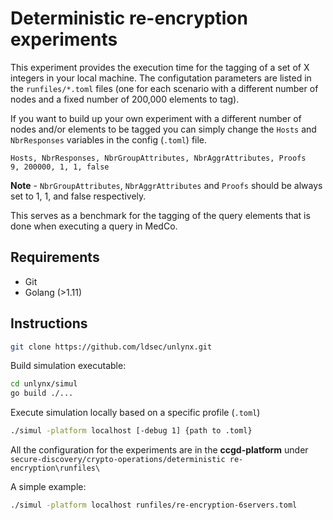 # Deterministic re-encryption experiments 

This experiment provides the execution time for the tagging of a set of X integers in your local machine. The configutation parameters are listed in the `runfiles/*.toml` files (one for each scenario with a different number of nodes and a fixed number of 200,000 elements to tag). 

If you want to build up your own experiment with a different number of nodes and/or elements to be tagged you can simply change the `Hosts` and `NbrResponses` variables in the config (`.toml`) file.

```
Hosts, NbrResponses, NbrGroupAttributes, NbrAggrAttributes, Proofs
9, 200000, 1, 1, false
```

**Note** - `NbrGroupAttributes`, `NbrAggrAttributes` and `Proofs` should be always set to 1, 1, and false respectively. 

This serves as a benchmark for the tagging of the query elements that is done when executing a query in MedCo.

## Requirements 

* Git
* Golang (>1.11)

## Instructions

```bash 
git clone https://github.com/ldsec/unlynx.git
```

Build simulation executable: 

```bash 
cd unlynx/simul
go build ./...
```
Execute simulation locally based on a specific profile (`.toml`)

```bash 
./simul -platform localhost [-debug 1] {path to .toml}
```

All the configuration for the experiments are in the **ccgd-platform** under `secure-discovery/crypto-operations/deterministic re-encryption\runfiles\`

A simple example:
```bash 
./simul -platform localhost runfiles/re-encryption-6servers.toml
```

